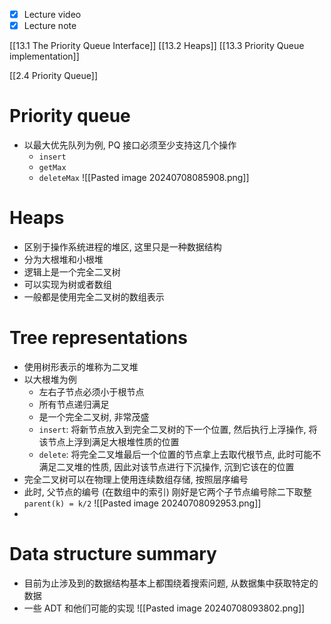 - [x] Lecture video
- [x] Lecture note

[[13.1 The Priority Queue Interface]]
[[13.2 Heaps]]
[[13.3 Priority Queue implementation]]

[[2.4 Priority Queue]]


# Priority queue
- 以最大优先队列为例, PQ 接口必须至少支持这几个操作
	- `insert`
	- `getMax`
	- `deleteMax` 
![[Pasted image 20240708085908.png]]

# Heaps
- 区别于操作系统进程的堆区, 这里只是一种数据结构
- 分为大根堆和小根堆
- 逻辑上是一个完全二叉树
- 可以实现为树或者数组
- 一般都是使用完全二叉树的数组表示



# Tree representations
- 使用树形表示的堆称为二叉堆
- 以大根堆为例
	- 左右子节点必须小于根节点
	- 所有节点递归满足
	- 是一个完全二叉树, 非常茂盛
	- `insert`: 将新节点放入到完全二叉树的下一个位置, 然后执行上浮操作, 将该节点上浮到满足大根堆性质的位置
	- `delete`: 将完全二叉堆最后一个位置的节点拿上去取代根节点, 此时可能不满足二叉堆的性质, 因此对该节点进行下沉操作, 沉到它该在的位置
- 完全二叉树可以在物理上使用连续数组存储, 按照层序编号
- 此时, 父节点的编号 (在数组中的索引) 刚好是它两个子节点编号除二下取整 `parent(k) = k/2` ![[Pasted image 20240708092953.png]]
- 



# Data structure summary
- 目前为止涉及到的数据结构基本上都围绕着搜索问题, 从数据集中获取特定的数据
- 一些 ADT 和他们可能的实现 ![[Pasted image 20240708093802.png]]
